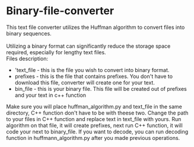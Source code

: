 # Binary-file-converter</br>
This text file converter utilizes the Huffman algorithm to convert files into binary sequences.</br></br>
Utilizing a binary format can significantly reduce the storage space required, especially for lengthy text files.</br>
Files description:
<ul>
    <li>'text_file - this is the file you wish to convert into binary format.</li>
    <li>prefixes - this is the file that contains prefixes. You don't have to download this file, converter will create one for
    your text.</li>
    <li>bin_file - this is your binary file. This file will be created out of prefixes and your text in c++ function</li>
</ul>
Make sure you will place huffman_algorithm.py and text_file in the same directory, C++ function don't have to be with theese two. Change the path to your files in C++ function and replace text in text_file with yours. Run algorithm on that file, it will create prefixes, next run C++ function, it will code your next to binary_file. If you want to decode, you can run decoding function in huffmann_algorithm.py after you made previous operations.


